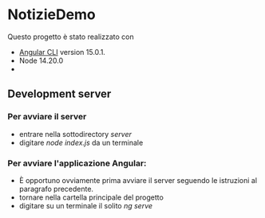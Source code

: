 # NotizieDemo

Questo progetto è stato realizzato con 
* [Angular CLI](https://github.com/angular/angular-cli) version 15.0.1.
* Node 14.20.0
* 

## Development server

### Per avviare il server
- entrare nella sottodirectory *server*
- digitare *node index.js* da un terminale

### Per avviare l'applicazione Angular:
- È opportuno ovviamente prima avviare il server seguendo le istruzioni al paragrafo precedente.
- tornare nella cartella principale del progetto
- digitare su un terminale il solito *ng serve*


